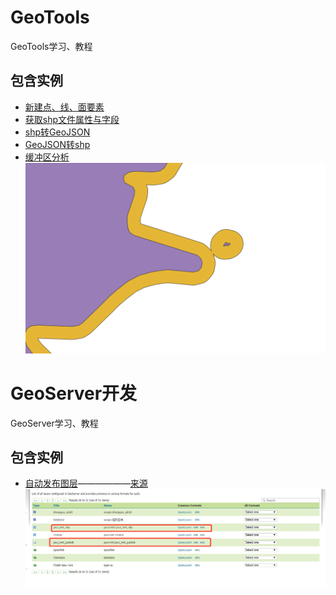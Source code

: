 # GeoTools
GeoTools学习、教程
## 包含实例
* [新建点、线、面要素](https://github.com/Oyoyoyoyoyoyoyoyo/GeoTools/tree/main/tutorial/src/main/java/org/geotools/feature)
* [获取shp文件属性与字段](https://github.com/Oyoyoyoyoyoyoyoyo/GeoTools/tree/main/tutorial/src/main/java/org/geotools/tutorial/feature)
* [shp转GeoJSON](https://github.com/Oyoyoyoyoyoyoyoyo/GeoTools/tree/main/tutorial/src/main/java/org/geotools/tutorial/feature)
* [GeoJSON转shp](https://github.com/Oyoyoyoyoyoyoyoyo/GeoTools/tree/main/tutorial/src/main/java/org/geotools/tutorial/feature)
* [缓冲区分析](https://github.com/Oyoyoyoyoyoyoyoyo/GeoTools/tree/main/tutorial/src/main/java/org/geotools/analysis)
![缓冲区分析](https://github.com/Oyoyoyoyoyoyoyoyo/GeoTools/blob/main/tutorial/src/main/java/org/geotools/img/缓冲区分析.png)
# GeoServer开发
GeoServer学习、教程
## 包含实例
* [自动发布图层](https://github.com/Oyoyoyoyoyoyoyoyo/GeoTools/tree/main/tutorial/src/main/java/org/geotools/geoserver)——————[来源](https://blog.csdn.net/weixin_40184249/article/details/87877740)
![自动发布图层](https://github.com/Oyoyoyoyoyoyoyoyo/GeoTools/blob/main/tutorial/src/main/java/org/geotools/img/geoserver_auto_publish_result.png)
